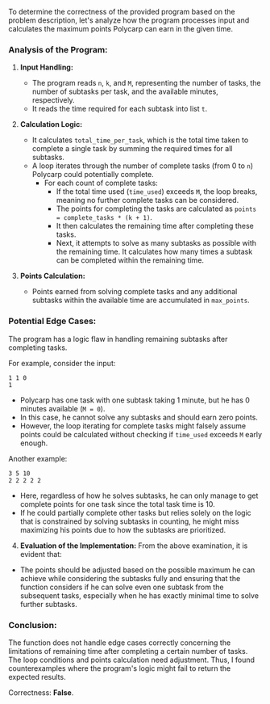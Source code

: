 To determine the correctness of the provided program based on the problem description, let's analyze how the program processes input and calculates the maximum points Polycarp can earn in the given time.

### Analysis of the Program:

1. **Input Handling:**
   - The program reads `n`, `k`, and `M`, representing the number of tasks, the number of subtasks per task, and the available minutes, respectively.
   - It reads the time required for each subtask into list `t`.

2. **Calculation Logic:**
   - It calculates `total_time_per_task`, which is the total time taken to complete a single task by summing the required times for all subtasks.
   - A loop iterates through the number of complete tasks (from 0 to `n`) Polycarp could potentially complete.
     - For each count of complete tasks:
       - If the total time used (`time_used`) exceeds `M`, the loop breaks, meaning no further complete tasks can be considered.
       - The points for completing the tasks are calculated as `points = complete_tasks * (k + 1)`.
       - It then calculates the remaining time after completing these tasks.
       - Next, it attempts to solve as many subtasks as possible with the remaining time. It calculates how many times a subtask can be completed within the remaining time.

3. **Points Calculation:**
   - Points earned from solving complete tasks and any additional subtasks within the available time are accumulated in `max_points`.

### Potential Edge Cases:
The program has a logic flaw in handling remaining subtasks after completing tasks. 

For example, consider the input:
```
1 1 0
1
```
- Polycarp has one task with one subtask taking 1 minute, but he has 0 minutes available (`M = 0`).
- In this case, he cannot solve any subtasks and should earn zero points.
- However, the loop iterating for complete tasks might falsely assume points could be calculated without checking if `time_used` exceeds `M` early enough.

Another example:
```
3 5 10
2 2 2 2 2
```
- Here, regardless of how he solves subtasks, he can only manage to get complete points for one task since the total task time is 10.
- If he could partially complete other tasks but relies solely on the logic that is constrained by solving subtasks in counting, he might miss maximizing his points due to how the subtasks are prioritized. 

4. **Evaluation of the Implementation:**
From the above examination, it is evident that:
- The points should be adjusted based on the possible maximum he can achieve while considering the subtasks fully and ensuring that the function considers if he can solve even one subtask from the subsequent tasks, especially when he has exactly minimal time to solve further subtasks.

### Conclusion:
The function does not handle edge cases correctly concerning the limitations of remaining time after completing a certain number of tasks. The loop conditions and points calculation need adjustment. Thus, I found counterexamples where the program's logic might fail to return the expected results.

Correctness: **False**.